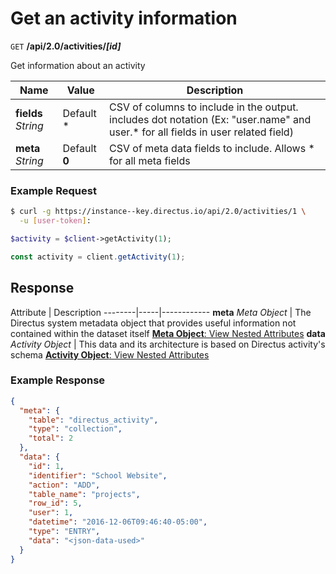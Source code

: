 # Get an activity information

<span class="request">`GET` **/api/2.0/activities/_[id]_**</span>

<span class="description">Get information about an activity</span>

<span class="arguments">Name</span> | Value | Description
--------------|--------------- | ----------------------
**fields**  _String_ |  <span class="default">Default *</span>  |  CSV of columns to include in the output. includes dot notation (Ex: "user.name" and user.* for all fields in user related field) 
**meta**  _String_ |  <span class="default">Default **0**</span>  |  CSV of meta data fields to include. Allows * for all meta fields

### Example Request

```bash
$ curl -g https://instance--key.directus.io/api/2.0/activities/1 \
  -u [user-token]:
```

```php
$activity = $client->getActivity(1);
```

```javascript
const activity = client.getActivity(1);
```

## Response

<span class="attributes">Attribute</span> | Description
--------|-----|------------
**meta** _Meta Object_ | The Directus system metadata object that provides useful information not contained within the dataset itself [**Meta Object**: View Nested Attributes](/overview/objects-model.md#meta-object)
**data** _Activity Object_ | <span class="custom">This data and its architecture is based on Directus activity's schema</span> [**Activity Object**: View Nested Attributes](/overview/objects-model.md#activity-object)

### Example Response

```json
{
  "meta": {
    "table": "directus_activity",
    "type": "collection",
    "total": 2
  },
  "data": {
    "id": 1,
    "identifier": "School Website",
    "action": "ADD",
    "table_name": "projects",
    "row_id": 5,
    "user": 1,
    "datetime": "2016-12-06T09:46:40-05:00",
    "type": "ENTRY",
    "data": "<json-data-used>"
  }
}
```
